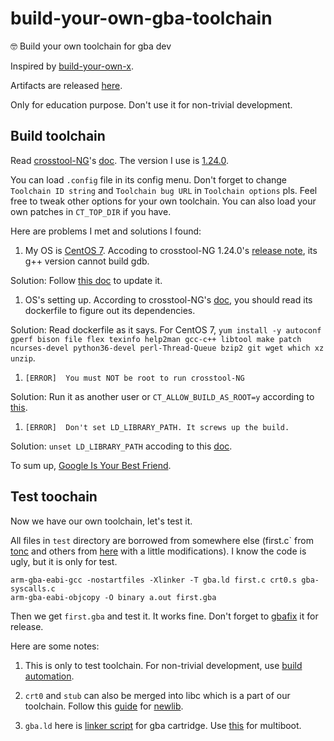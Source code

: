 # build-your-own-gba-toolchain
🤓 Build your own toolchain for gba dev

Inspired by [build-your-own-x](https://github.com/danistefanovic/build-your-own-x).

Artifacts are released [here](https://github.com/laqieer/build-your-own-gba-toolchain/releases/latest).

Only for education purpose. Don't use it for non-trivial development.

## Build toolchain

Read [crosstool-NG](https://crosstool-ng.github.io/)'s [doc](https://crosstool-ng.github.io/docs/). The version I use is [1.24.0](https://crosstool-ng.github.io/2019/04/13/release-1.24.0.html).

You can load `.config` file in its config menu. Don't forget to change `Toolchain ID string` and `Toolchain bug URL` in `Toolchain options` pls. Feel free to tweak other options for your own toolchain. You can also load your own patches in `CT_TOP_DIR` if you have.

Here are problems I met and solutions I found:

1. My OS is [CentOS 7](https://www.centos.org/). Accoding to crosstool-NG 1.24.0's [release note](https://crosstool-ng.github.io/2019/04/13/release-1.24.0.html), its g++ version cannot build gdb.

Solution: Follow [this doc](https://www.softwarecollections.org/en/scls/rhscl/devtoolset-8/) to update it.

1. OS's setting up. According to crosstool-NG's [doc](https://crosstool-ng.github.io/docs/os-setup/), you should read its dockerfile to figure out its dependencies.

Solution: Read dockerfile as it says. For CentOS 7, `yum install -y autoconf gperf bison file flex texinfo help2man gcc-c++ libtool make patch ncurses-devel python36-devel perl-Thread-Queue bzip2 git wget which xz unzip`.

1. `[ERROR]  You must NOT be root to run crosstool-NG`

Solution: Run it as another user or `CT_ALLOW_BUILD_AS_ROOT=y` according to [this](https://stackoverflow.com/questions/17466017/how-to-solve-you-must-not-be-root-to-run-crosstool-ng-when-using-ct-ng).

1. `[ERROR]  Don't set LD_LIBRARY_PATH. It screws up the build.`

Solution: `unset LD_LIBRARY_PATH` accoding to this [doc](https://github.com/jcmvbkbc/crosstool-NG/blob/069dfea0c7372b76a40d6a67152c8a285df0f74c/docs/B%20-%20Known%20issues.txt#L255).

To sum up, [Google Is Your Best Friend](http://giybf.com/).

## Test toochain

Now we have our own toolchain, let's test it.

All files in `test` directory are borrowed from somewhere else (first.c` from [tonc](https://www.coranac.com/tonc/text/toc.htm) and others from [here](https://github.com/felixjones/gba-toolchain) with a little modifications). I know the code is ugly, but it is only for test.

```
arm-gba-eabi-gcc -nostartfiles -Xlinker -T gba.ld first.c crt0.s gba-syscalls.c
arm-gba-eabi-objcopy -O binary a.out first.gba
```

Then we get `first.gba` and test it. It works fine. Don't forget to [gbafix](https://gbadev.org/tools.php?showinfo=76) it for release.

Here are some notes:

1. This is only to test toolchain. For non-trivial development, use [build automation](https://en.wikipedia.org/wiki/List_of_build_automation_software).

1. `crt0` and `stub` can also be merged into libc which is a part of our toolchain. Follow this [guide](https://www.embecosm.com/appnotes/ean9/ean9-howto-newlib-1.0.html) for [newlib](https://sourceware.org/newlib/).

1. `gba.ld` here is [linker script](https://ftp.gnu.org/old-gnu/Manuals/ld-2.9.1/html_chapter/ld_3.html) for gba cartridge. Use [this](https://github.com/felixjones/gba-toolchain/blob/master/lib/multiboot/gba.ld) for multiboot.

